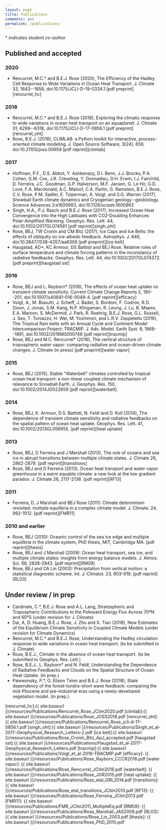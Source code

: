 ```yaml
---
layout: page
title: Publications
comments: yes
permalink: /publications/
---
```


\* *indicates student co-author*

## Published and accepted

### 2020

- Rencurrel, M.C.* and B.E.J. Rose (2020), The Efficiency of the Hadley Cell Response to Wide Variations in Ocean Heat Transport. J. Climate 33, 1643--1658, doi:10.1175/JCLI-D-19-0334.1 [pdf preprint][rencurrel_hc]

### 2018

- Rencurrel, M.C.* and B.E.J. Rose (2018), Exploring the climatic response to wide variations in ocean heat transport on an aquaplanet. J. Climate 31, 6299--6318, doi:10.1175/JCLI-D-17-0856.1 [pdf preprint][rencurrel_oht]
- Rose, B.E.J. (2018), CLIMLAB: a Python toolkit for interactive, process-oriented climate modeling. J. Open Source Software, 3(24), 659, doi:10.21105/joss.00659 [pdf reprint][climlab]

### 2017
- Hoffman, P.F., D.S. Abbot, Y. Ashkenazy, D.I. Benn, J.J. Brocks, P.A. Cohen, G.M.
  Cox, J.R. Creveling, Y. Donnadieu, D.H. Erwin, I.J. Fairchild, D.
  Ferreira, J.C. Goodman, G.P. Halverson, M.F. Jansen, G. Le Hir, G.D.
  Love, F.A. Macdonald, A.C. Maloof, C.A. Partin, G. Ramstein, B.E.J.
  Rose, C.V. Rose, P.M. Sadler, E. Tziperman, A. Voigt, and S.G. Warren (2017),
  Snowball Earth climate dynamics and Cryogenian geology--geobiology.
  Science Advances 3:e1600983, doi:10.1126/sciadv.1600983
- Singh, H.A., P.J. Rasch and B.E.J. Rose (2017), Increased Ocean Heat Convergence into the High Latitudes with CO2-Doubling Enhances Polar-Amplified Warming. Geophys. Res. Lett. 44, doi:10.1002/2017GL074561 [pdf reprint][singh_oht]
- Rose, BEJ, TW Cronin and CM Bitz (2017), Ice Caps and Ice Belts: the effects of obliquity on ice-albedo feedback. Astrophys. J. 846, doi:10.3847/1538-4357/aa8306 [pdf preprint][ice belt]
- Haugstad, AD*, KC Armour, DS Battisti and BEJ Rose, Relative roles of surface temperature and climate forcing patterns in the inconstancy of radiative feedbacks. Geophys. Res. Lett. 44, doi:10.1002/2017GL074372. [pdf preprint][haugstad sst]

### 2016

- Rose, BEJ and L. Rayborn* (2016), The effects of ocean heat uptake on transient climate sensitivity. Current Climate Change Reports 2, 190--201, doi:10.1007/s40641-016-0048-4. [pdf reprint][efficacy]
- Voigt, A., M. Biasutti, J. Scheff, J. Bader, S. Bordoni, F. Codron, R.D. Dixon, J. Jonas, S.M. Kang, N.P. Klingaman, R. Leung, J. Lu, B. Mapes, E.A. Maroon, S. McDermid, J. Park, R. Roehrig, B.E.J. Rose, G.L. Russell, J. Seo, T. Toniazzo, H. Wei, M. Yoshimori, and L.R.V. Zeppetello (2016), The Tropical Rain belts with an Annual Cycle and Continent Model Intercomparison Project: TRACMIP. J. Adv. Model. Earth Syst. 8, 1868--1891, doi:10.1002/2016MS000748 [pdf reprint][tracmip]
- Rose, BEJ and M.C. Rencurrel* (2016), The vertical structure of tropospheric water vapor: comparing radiative and ocean-driven climate changes. J. Climate (in press) [pdf preprint][water vapor]

### 2015

- Rose, BEJ (2015), Stable "Waterbelt" climates controlled by tropical ocean heat transport: a non-linear coupled climate mechanism of relevance to Snowball Earth. J. Geophys. Res. 150, doi:10.1002/2014JD022659 [pdf reprint][waterbelt]

### 2014

- Rose, BEJ, K. Armour, D.S. Battisti, N. Feldl and D. Koll (2014), The dependence of transient climate sensitivity and radiative feedbacks on the spatial pattern of ocean heat uptake. Geophys. Res. Lett. 41, doi:10.1002/2013GL058955. [pdf reprint][heat uptake]

### 2013

- Rose, BEJ, D Ferreira and J Marshall (2013), The role of oceans and sea ice in abrupt transitions between multiple climate states.  J. Climate 26, 2862-2879. [pdf reprint][transitions]
- Rose, BEJ and D Ferreira (2013), Ocean heat transport and water vapor greenhouse in a warm equable climate: a new look at the low gradient paradox.  J. Climate 26, 2117-2136. [pdf reprint][RF13]

### 2011

- Ferreira, D, J Marshall and BEJ Rose (2011): Climate determinism revisited: multiple equilibria in a complex climate model.  J. Climate. 24, 992-1012. [pdf reprint][FMR11]

### 2010 and earlier

- Rose, BEJ (2010): Oceanic control of the sea ice edge and multiple equilibria in the climate system, PhD thesis, MIT, Cambridge MA. [pdf reprint][thesis]
- Rose, BEJ and J Marshall (2009): Ocean heat transport, sea ice, and multiple climate states: insights from energy balance models.  J. Atmos. Sci. 66, 2828-2843. [pdf reprint][RM09]
- Rose, BEJ and CA Lin (2003): Precipitation from vertical motion: a statistical diagnostic scheme.  Int. J. Climatol. 23, 903-919. [pdf reprint][RL03]

## Under review / in prep

- Cardinale, C.*, B.E.J. Rose and A.L. Lang, Stratospheric and Tropospheric Contributions to the Poleward Energy Flux Across 70ºN and 65ºS (under revision for J. Climate)
- Dai, A, D. Huang, B.E.J. Rose, J. Zhu and X. Tian (2018), New Estimates of the Equilibrium Climate Sensitivity in Coupled Climate Models (under revision for Climate Dynamics)
- Rencurrel, M.C.* and B.E.J. Rose, Understanding the Hadley circulation response to wide variations in ocean heat transport. (to be submitted to J. Climate)
- Rose, B.E.J., Climate in the absence of ocean heat transport. (to be submitted to Geophys. Res. Lett.)
- Rose, B.E.J., L. Rayborn* and N. Feldl, Understanding the Dependence of Radiative Feedbacks and Clouds on the Spatial Structure of Ocean Heat Uptake. (in prep.)
- Paiewonsky, P.*, O. Elison Timm and B.E.J. Rose (2018), State dependency of the forest-tundra-short wave feedback: comparing the mid-Pliocene and pre-industrial eras using a newly-developed vegetation model. (in prep.)


[rencurrel_hc]:{{ site.baseurl }}/resources/Publications/Rencurrel_Rose_JClim2020.pdf
[climlab]:{{ site.baseurl }}/resources/Publications/Rose_JOSS2018.pdf
[rencurrel_oht]:{{ site.baseurl }}/resources/Publications/Rencurrel_Rose_jcli-d-17-0856.1.pdf
[singh_oht]:{{ site.baseurl }}/resources/Publications/Singh_et_al-2017-Geophysical_Research_Letters-2.pdf
[ice belt]:{{ site.baseurl }}/resources/Publications/Rose_Cronin_Bitz_ApJ_accepted.pdf
[haugstad sst]:{{ site.baseurl }}/resources/Publications/Haugstad_et_al-2017-Geophysical_Research_Letters.pdf
[tracmip]:{{ site.baseurl }}/resources/Publications/Voigt_et_al-2016-TRACMIP.pdf
[efficacy]: {{ site.baseurl }}/resources/Publications/Rose_Rayborn_CCCR2016.pdf
[water vapor]: {{ site.baseurl }}/resources/Publications/Rose_Rencurrel_JClim2016.pdf
[waterbelt]: {{ site.baseurl }}/resources/Publications/Rose_JGR2015.pdf
[heat uptake]: {{ site.baseurl }}/resources/Publications/Rose_etal_GRL2014.pdf
[transitions]: {{ site.baseurl }}/resources/Publications/Rose_etal_transitions_JClim2013.pdf
[RF13]: {{ site.baseurl }}/resources/Publications/Rose_Ferreira_JClim2013.pdf
[FMR11]: {{ site.baseurl }}/resources/Publications/FMR_JClim2011_MultipleEq.pdf
[RM09]: {{ site.baseurl }}/resources/Publications/Rose_Marshall_JAS2009.pdf
[RL03]: {{ site.baseurl }}/resources/Publications/Rose_Lin_2003.pdf
[thesis]: {{ site.baseurl }}/resources/Publications/Rose_PhD_2010.pdf
